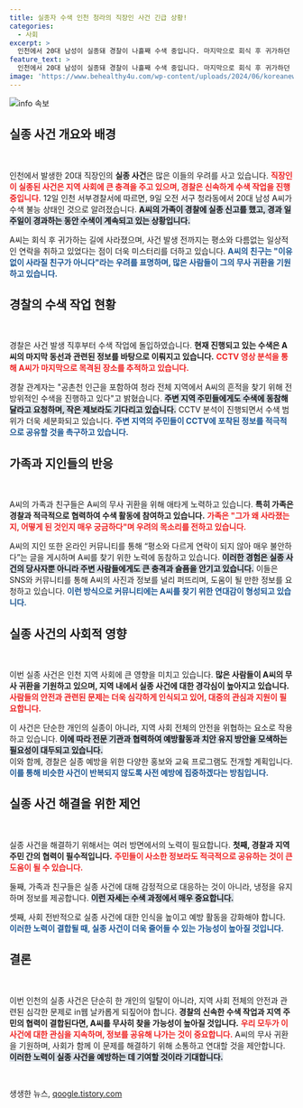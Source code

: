 ```yaml
---
title: 실종자 수색 인천 청라의 직장인 사건 긴급 상황!
categories:
  - 사회
excerpt: >
  인천에서 20대 남성이 실종돼 경찰이 나흘째 수색 중입니다. 마지막으로 회식 후 귀가하던 중 사라진 A씨의 친구는 이유 없이 사라질 친구가 아니다라며 애타게 찾고 있습니다. A씨의 행방은 어디로?
feature_text: >
  인천에서 20대 남성이 실종돼 경찰이 나흘째 수색 중입니다. 마지막으로 회식 후 귀가하던 중 사라진 A씨의 친구는 이유 없이 사라질 친구가 아니다라며 애타게 찾고 있습니다. A씨의 행방은 어디로?
image: 'https://www.behealthy4u.com/wp-content/uploads/2024/06/koreanews.jpg'
---
```


<p><img src="https://www.behealthy4u.com/wp-content/uploads/2024/06/koreanews.jpg" alt="info 속보" /></p>

<h2 data-ke-size="size26">실종 사건 개요와 배경</h2>

<p data-ke-size="size16">&nbsp;</p>

<p>인천에서 발생한 20대 직장인의 <b>실종 사건</b>은 많은 이들의 우려를 사고 있습니다. <b><span style="color: #ee2323;">직장인이 실종된 사건은 지역 사회에 큰 충격을 주고 있으며, 경찰은 신속하게 수색 작업을 진행 중입니다.</span></b> 12일 인천 서부경찰서에 따르면, 9일 오전 서구 청라동에서 20대 남성 A씨가 수색 불능 상태인 것으로 알려졌습니다. <b><span style="background-color: #21538527;">A씨의 가족이 경찰에 실종 신고를 했고, 경과 일주일이 경과하는 동안 수색이 계속되고 있는 상황입니다.</span></b> </p>

<p>A씨는 회식 후 귀가하는 길에 사라졌으며, 사건 발생 전까지는 평소와 다름없는 일상적인 연락을 취하고 있었다는 점이 더욱 미스터리를 더하고 있습니다. <b><span style="color: #1a5490;">A씨의 친구는 "이유 없이 사라질 친구가 아니다"라는 우려를 표명하며, 많은 사람들이 그의 무사 귀환을 기원하고 있습니다.</span></b> </p>

<h2 data-ke-size="size26">경찰의 수색 작업 현황</h2>

<p data-ke-size="size16">&nbsp;</p>

<p>경찰은 사건 발생 직후부터 수색 작업에 돌입하였습니다. <b>현재 진행되고 있는 수색은 A씨의 마지막 동선과 관련된 정보를 바탕으로 이뤄지고 있습니다.</b> <b><span style="color: #ee2323;">CCTV 영상 분석을 통해 A씨가 마지막으로 목격된 장소를 추적하고 있습니다.</span></b> </p>

<p>경찰 관계자는 "공촌천 인근을 포함하여 청라 전체 지역에서 A씨의 흔적을 찾기 위해 전방위적인 수색을 진행하고 있다"고 밝혔습니다. <b><span style="background-color: #21538527;">주변 지역 주민들에게도 수색에 동참해 달라고 요청하며, 작은 제보라도 기다리고 있습니다.</span></b> CCTV 분석이 진행되면서 수색 범위가 더욱 세분화되고 있습니다. <b><span style="color: #1a5490;">주변 지역의 주민들이 CCTV에 포착된 정보를 적극적으로 공유할 것을 촉구하고 있습니다.</span></b> </p>

<h2 data-ke-size="size26">가족과 지인들의 반응</h2>

<p data-ke-size="size16">&nbsp;</p>

<p>A씨의 가족과 친구들은 A씨의 무사 귀환을 위해 애타게 노력하고 있습니다. <b>특히 가족은 경찰과 적극적으로 협력하여 수색 활동에 참여하고 있습니다.</b> <b><span style="color: #ee2323;">가족은 "그가 왜 사라졌는지, 어떻게 된 것인지 매우 궁금하다"며 우려의 목소리를 전하고 있습니다.</span></b> </p>

<p>A씨의 지인 또한 온라인 커뮤니티를 통해 “평소와 다르게 연락이 되지 않아 매우 불안하다”는 글을 게시하며 A씨를 찾기 위한 노력에 동참하고 있습니다. <b><span style="background-color: #21538527;">이러한 경험은 실종 사건의 당사자뿐 아니라 주변 사람들에게도 큰 충격과 슬픔을 안기고 있습니다.</span></b> 이들은 SNS와 커뮤니티를 통해 A씨의 사진과 정보를 널리 퍼뜨리며, 도움이 될 만한 정보를 요청하고 있습니다. <b><span style="color: #1a5490;">이런 방식으로 커뮤니티에는 A씨를 찾기 위한 연대감이 형성되고 있습니다.</span></b> </p>

<h2 data-ke-size="size26">실종 사건의 사회적 영향</h2>

<p data-ke-size="size16">&nbsp;</p>

<p>이번 실종 사건은 인천 지역 사회에 큰 영향을 미치고 있습니다. <b>많은 사람들이 A씨의 무사 귀환을 기원하고 있으며, 지역 내에서 실종 사건에 대한 경각심이 높아지고 있습니다.</b> <b><span style="color: #ee2323;">사람들의 안전과 관련된 문제는 더욱 심각하게 인식되고 있어, 대중의 관심과 지원이 필요합니다.</span></b> </p>

<p>이 사건은 단순한 개인의 실종이 아니라, 지역 사회 전체의 안전을 위협하는 요소로 작용하고 있습니다. <b><span style="background-color: #21538527;">이에 따라 전문 기관과 협력하여 예방활동과 치안 유지 방안을 모색하는 필요성이 대두되고 있습니다.</span></b><br />
이와 함께, 경찰은 실종 예방을 위한 다양한 홍보와 교육 프로그램도 전개할 계획입니다. <b><span style="color: #1a5490;">이를 통해 비슷한 사건이 반복되지 않도록 사전 예방에 집중하겠다는 방침입니다.</span></b> </p>

<h2 data-ke-size="size26">실종 사건 해결을 위한 제언</h2>

<p data-ke-size="size16">&nbsp;</p>

<p>실종 사건을 해결하기 위해서는 여러 방면에서의 노력이 필요합니다. <b>첫째, 경찰과 지역 주민 간의 협력이 필수적입니다.</b> <b><span style="color: #ee2323;">주민들이 사소한 정보라도 적극적으로 공유하는 것이 큰 도움이 될 수 있습니다.</span></b> </p>

<p>둘째, 가족과 친구들은 실종 사건에 대해 감정적으로 대응하는 것이 아니라, 냉정을 유지하며 정보를 제공합니다. <b><span style="background-color: #21538527;">이런 자세는 수색 과정에서 매우 중요합니다.</span></b> </p>

<p>셋째, 사회 전반적으로 실종 사건에 대한 인식을 높이고 예방 활동을 강화해야 합니다. <b><span style="color: #1a5490;">이러한 노력이 결합될 때, 실종 사건이 더욱 줄어들 수 있는 가능성이 높아질 것입니다.</span></b> </p>

<h2 data-ke-size="size26">결론</h2>

<p data-ke-size="size16">&nbsp;</p>

<p>이번 인천의 실종 사건은 단순히 한 개인의 일탈이 아니라, 지역 사회 전체의 안전과 관련된 심각한 문제로 in웹 날카롭게 되짚어야 합니다. <b>경찰의 신속한 수색 작업과 지역 주민의 협력이 결합된다면, A씨를 무사히 찾을 가능성이 높아질 것입니다.</b> <b><span style="color: #ee2323;">우리 모두가 이 사건에 대한 관심을 지속하며, 정보를 공유해 나가는 것이 중요합니다.</span></b> A씨의 무사 귀환을 기원하며, 사회가 함께 이 문제를 해결하기 위해 소통하고 연대할 것을 제안합니다. <b><span style="background-color: #21538527;">이러한 노력이 실종 사건을 예방하는 데 기여할 것이라 기대합니다.</span></b> </p>

<p data-ke-size="size16">&nbsp;</p>
생생한 뉴스, <a href="https://qoogle.tistory.com" rel="dofollow">qoogle.tistory.com</a>


